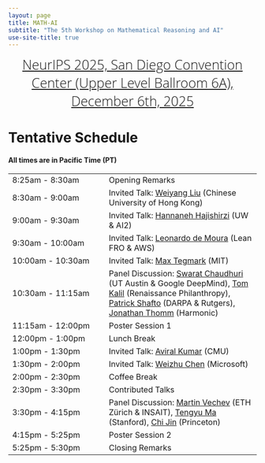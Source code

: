 ```yaml
---
layout: page
title: MATH-AI
subtitle: "The 5th Workshop on Mathematical Reasoning and AI"
use-site-title: true
---
```

<div class="venue" style="font-size: 27px; display: block; font-family: 'Open Sans', 'Helvetica Neue', Helvetica, Arial, sans-serif; font-weight: 300; color: #404040; text-align: center;">
  <a target="_blank" href="https://nips.cc/virtual/2025/workshop/109565">NeurIPS 2025, San Diego Convention Center (Upper Level Ballroom 6A), December 6th, 2025</a>
</div>

# Tentative Schedule



#### All times are in Pacific Time (PT)


<div class="container">
  <div class="row">
    <table class="table">
      <tr>
        <td style="width: 180px;">8:25am - 8:30am</td>
        <td>Opening Remarks</td>
      </tr>
      <tr>
        <td style="width: 180px;">8:30am - 9:00am</td>
        <td>Invited Talk: <a href="https://wyliu.com/" target="_blank">Weiyang Liu</a> (Chinese University of Hong Kong)</td>
      </tr>
      <tr>
        <td style="width: 180px;">9:00am - 9:30am</td>
        <td>Invited Talk: <a href="https://homes.cs.washington.edu/~hannaneh/" target="_blank">Hannaneh Hajishirzi</a> (UW & AI2)</td>
      </tr>
      <tr>
        <td style="width: 180px;">9:30am - 10:00am</td>
        <td>Invited Talk: <a href="https://leodemoura.github.io/" target="_blank">Leonardo de Moura</a> (Lean FRO & AWS)</td>
      </tr>
      <tr>
        <td style="width: 180px;">10:00am - 10:30am</td>
        <td>Invited Talk: <a href="https://physics.mit.edu/faculty/max-tegmark/" target="_blank">Max Tegmark</a> (MIT)</td>
      </tr>
      <tr>
        <td style="width: 180px;">10:30am - 11:15am</td>
        <td>Panel Discussion: <a href="https://www.cs.utexas.edu/~swarat/" target="_blank">Swarat Chaudhuri</a> (UT Austin & Google DeepMind), <a href="https://www.renaissancephilanthropy.org/team/tom-kalil" target="_blank">Tom Kalil</a> (Renaissance Philanthropy), <a href="https://patrickshafto.com/" target="_blank">Patrick Shafto</a> (DARPA & Rutgers), <a href="https://www.linkedin.com/in/jonathan-thomm/" target="_blank">Jonathan Thomm</a> (Harmonic)</td>
      </tr>
      <tr>
        <td style="width: 180px;">11:15am - 12:00pm</td>
        <td>Poster Session 1</td>
      </tr>
      <tr>
        <td style="width: 180px;">12:00pm - 1:00pm</td>
        <td>Lunch Break</td>
      </tr>
      <tr>
        <td style="width: 180px;">1:00pm - 1:30pm</td>
        <td>Invited Talk: <a href="https://aviralkumar2907.github.io/" target="_blank">Aviral Kumar</a> (CMU)</td>
      </tr>
      <tr>
        <td style="width: 180px;">1:30pm - 2:00pm</td>
        <td>Invited Talk: <a href="https://www.microsoft.com/en-us/research/people/wzchen/" target="_blank">Weizhu Chen</a> (Microsoft)</td>
      </tr>
      <tr>
        <td style="width: 180px;">2:00pm - 2:30pm</td>
        <td>Coffee Break</td>
      </tr>
      <tr>
        <td style="width: 180px;">2:30pm - 3:30pm</td>
        <td>Contributed Talks</td>
      </tr>
      <tr>
        <td style="width: 180px;">3:30pm - 4:15pm</td>
        <td>Panel Discussion: <a href="https://www.cs.utexas.edu/~swarat/" target="_blank">Martin Vechev</a> (ETH Zürich & INSAIT), <a href="https://ai.stanford.edu/~tengyuma/" target="_blank">Tengyu Ma</a> (Stanford), <a href="https://sites.google.com/view/cjin/home" target="_blank">Chi Jin</a> (Princeton)</td>
      </tr>
      <tr>
        <td style="width: 180px;">4:15pm - 5:25pm</td>
        <td>Poster Session 2</td>
      </tr>
      <tr>
        <td style="width: 180px;">5:25pm - 5:30pm</td>
        <td>Closing Remarks</td>
      </tr>
    </table>
  </div>
</div>

